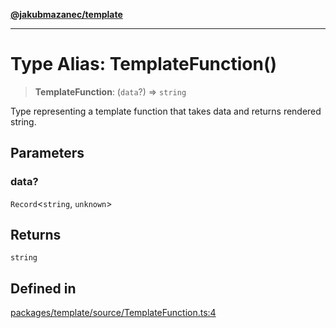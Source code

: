 [**@jakubmazanec/template**](../README.md)

---

# Type Alias: TemplateFunction()

> **TemplateFunction**: (`data`?) => `string`

Type representing a template function that takes data and returns rendered string.

## Parameters

### data?

`Record`\<`string`, `unknown`\>

## Returns

`string`

## Defined in

[packages/template/source/TemplateFunction.ts:4](https://github.com/jakubmazanec/tools/blob/0633c96618f3c6692ade528aee0f27ac091468a5/packages/template/source/TemplateFunction.ts#L4)

